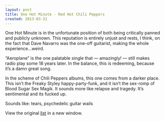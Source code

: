 ```yaml
---
layout: post
title: One Hot Minute - Red Hot Chili Peppers
created: 2013-03-31
---
```


One Hot Minute is in the unfortunate position of both being critically
panned and publicly unknown. This reputation is entirely unjust and
rests, I think, on the fact that Dave Navarro was the one-off guitarist,
making the whole experience…weird.

“Aeroplane” is the one palatable single that — amazingly! — still makes
radio play some 18 years later. In the balance, this is redeeming,
because it’s a damn great song.

In the scheme of Chili Peppers albums, this one comes from a darker
place. This isn’t the Freaky Styley happy-party-funk, and it isn’t the
sex-romp of Blood Sugar Sex Magik. It sounds more like relapse and
tragedy. It’s sentimental and its fucked up.

Sounds like: tears, psychedelic guitar wails

View the original
[list](https://docs.google.com/spreadsheet/pub?key=0ArDppihwaWa6dFdaeV9pOXNTeERqbWVFTFp5bWFuNmc&output=html) in a
new window.

